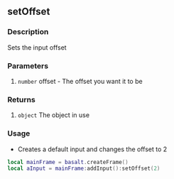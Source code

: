 ## setOffset

### Description

Sets the input offset

### Parameters

1. `number` offset - The offset you want it to be

### Returns

1. `object` The object in use

### Usage

* Creates a default input and changes the offset to 2

```lua
local mainFrame = basalt.createFrame()
local aInput = mainFrame:addInput():setOffset(2)
```